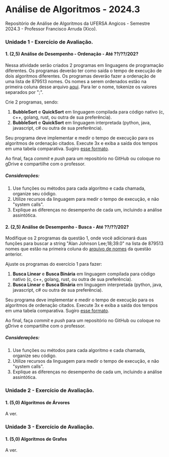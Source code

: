 # Análise de Algoritmos - 2024.3

Repositório de Análise de Algoritmos da UFERSA Angicos - Semestre 2024.3 - Professor Francisco Arruda (Xico).

### Unidade 1 - Exercício de Avaliação.

#### 1. (2,5) Análise de Desempenho - Ordenação - Até ??/??/202?

Nessa atividade serão criados 2 programas em linguagens de programação diferentes. Os programas deverão ter como saída o tempo de execução de dois algoritmos diferentes. Os programas deverão fazer a ordenação de uma lista de 879513 nomes. Os nomes a serem ordenados estão na primeira coluna desse arquivo [aqui](nomes_aa.csv). Para ler o nome, tokenize os valores separados por ";".

Crie 2 programas, sendo:
1. **BubbleSort** e **QuickSort** em linguagem compilada para código nativo (c, c++, golang, rust, ou outra de sua preferência).
2. **BubbleSort** e **QuickSort** em linguagem interpretada (python, java, javascript, c# ou outra de sua preferência).

Seu programa deve implementar e medir o tempo de execução para os algoritmos de ordenação citados. Execute 3x e exiba a saída dos tempos em uma tabela comparativa. Sugiro [esse formato](padraoRespostaAA.png).

Ao final, faça _commit_ e _push_ para um repositório no GitHub ou coloque no gDrive e compartilhe com o professor.

##### Considerações:
1. Use funções ou métodos para cada algoritmo e cada chamada, organize seu código.
2. Utilize recursos da linguagem para medir o tempo de execução, e não "system calls".
3. Explique as diferenças no desempenho de cada um, incluindo a análise assintótica.

#### 2. (2,5) Análise de Desempenho - Busca - Até ??/??/202?
Modifique os 2 programas da questão 1, onde você adicionará duas funções para buscar a string "Alan Johnson Lee;18;39.0" na lista de 879513 nomes que estão na primeira coluna do [arquivo de nomes](nomes_aa.csv) da questão anterior.

Ajuste os programas do exercício 1 para fazer:
1. **Busca Linear** e **Busca Binária** em linguagem compilada para código nativo (c, c++, golang, rust, ou outra de sua preferência).
2. **Busca Linear** e **Busca Binária** em linguagem interpretada (python, java, javascript, c# ou outra de sua preferência).

Seu programa deve implementar e medir o tempo de execução para os algoritmos de ordenação citados. Execute 3x e exiba a saída dos tempos em uma tabela comparativa. Sugiro [esse formato](padraoRespostaAA.png).

Ao final, faça _commit_ e _push_ para um repositório no GitHub ou coloque no gDrive e compartilhe com o professor.

##### Considerações:
1. Use funções ou métodos para cada algoritmo e cada chamada, organize seu código.
2. Utilize recursos da linguagem para medir o tempo de execução, e não "system calls".
3. Explique as diferenças no desempenho de cada um, incluindo a análise assintótica.

### Unidade 2 - Exercício de Avaliação.

#### 1. (5,0) Algoritmos de Árvores

A ver.

### Unidade 3 - Exercício de Avaliação.

#### 1. (5,0) Algoritmos de Grafos

A ver.
